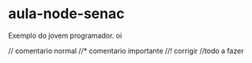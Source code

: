 # aula-node-senac
Exemplo do jovem programador.
oi

// comentario normal
//* comentario importante
//! corrigir
//todo a fazer